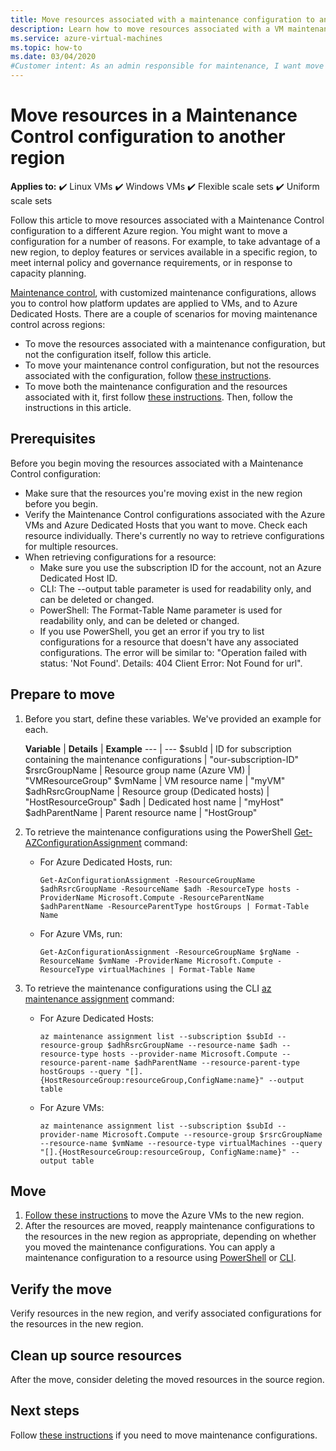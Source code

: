 ```yaml
---
title: Move resources associated with a maintenance configuration to another region
description: Learn how to move resources associated with a VM maintenance configuration to another Azure region
ms.service: azure-virtual-machines
ms.topic: how-to
ms.date: 03/04/2020
#Customer intent: As an admin responsible for maintenance, I want move resources associated with a Maintenance Control configuration to another Azure region.
---
```



# Move resources in a Maintenance Control configuration to another region

**Applies to:** :heavy_check_mark: Linux VMs :heavy_check_mark: Windows VMs :heavy_check_mark: Flexible scale sets :heavy_check_mark: Uniform scale sets

Follow this article to move resources associated with a Maintenance Control configuration to a different Azure region. You might want to move a configuration for a number of reasons. For example, to take advantage of a new region, to deploy features or services available in a specific region, to meet internal policy and governance requirements, or in response to capacity planning.

[Maintenance control](maintenance-configurations.md), with customized maintenance configurations, allows you to control how platform updates are applied to VMs, and to Azure Dedicated Hosts. There are a couple of scenarios for moving maintenance control across regions:

- To move the resources associated with a maintenance configuration, but not the configuration itself, follow this article.
- To move your maintenance control configuration, but not the resources associated with the configuration, follow [these instructions](move-region-maintenance-configuration.md).
- To move both the maintenance configuration and the resources associated with it, first follow [these instructions](move-region-maintenance-configuration.md). Then, follow the instructions in this article.

## Prerequisites

Before you begin moving the resources associated with a Maintenance Control configuration:

- Make sure that the resources you're moving exist in the new region before you begin.
- Verify the Maintenance Control configurations associated with the Azure VMs and Azure Dedicated Hosts that you want to move. Check each resource individually. There's currently no way to retrieve configurations for multiple resources.
- When retrieving configurations for a resource:
    - Make sure you use the subscription ID for the account, not an Azure Dedicated Host ID.
    - CLI: The --output table  parameter is used for readability only, and can be deleted or changed.
    - PowerShell: The Format-Table Name parameter is used for readability only, and can be deleted or changed.
    - If you use PowerShell, you get an error if you try to list configurations for a resource that doesn't have any associated configurations. The error will be similar to: "Operation failed with status: 'Not Found'. Details: 404 Client Error: Not Found for url".

    
## Prepare to move

1. Before you start, define these variables. We've provided an example for each.

    **Variable** | **Details** | **Example**
    --- | ---
    $subId | ID for subscription containing the maintenance configurations | "our-subscription-ID"
    $rsrcGroupName | Resource group name (Azure VM) | "VMResourceGroup"
    $vmName | VM resource name |  "myVM"
    $adhRsrcGroupName |  Resource group (Dedicated hosts) | "HostResourceGroup"
    $adh | Dedicated host name | "myHost"
    $adhParentName | Parent resource name | "HostGroup"
    
2. To retrieve the maintenance configurations using the PowerShell [Get-AZConfigurationAssignment](/powershell/module/az.maintenance/get-azconfigurationassignment) command:

    - For Azure Dedicated Hosts, run:
        ```
        Get-AzConfigurationAssignment -ResourceGroupName $adhRsrcGroupName -ResourceName $adh -ResourceType hosts -ProviderName Microsoft.Compute -ResourceParentName $adhParentName -ResourceParentType hostGroups | Format-Table Name
        ```

    - For Azure VMs, run:

        ```
        Get-AzConfigurationAssignment -ResourceGroupName $rgName -ResourceName $vmName -ProviderName Microsoft.Compute -ResourceType virtualMachines | Format-Table Name
        ```
3. To retrieve the maintenance configurations using the CLI [az maintenance assignment](/cli/azure/maintenance/assignment) command:

    - For Azure Dedicated Hosts:

        ```
        az maintenance assignment list --subscription $subId --resource-group $adhRsrcGroupName --resource-name $adh --resource-type hosts --provider-name Microsoft.Compute --resource-parent-name $adhParentName --resource-parent-type hostGroups --query "[].{HostResourceGroup:resourceGroup,ConfigName:name}" --output table
        ```

    - For Azure VMs:

        ```
        az maintenance assignment list --subscription $subId --provider-name Microsoft.Compute --resource-group $rsrcGroupName --resource-name $vmName --resource-type virtualMachines --query "[].{HostResourceGroup:resourceGroup, ConfigName:name}" --output table
        ```


## Move 

1. [Follow these instructions](../site-recovery/azure-to-azure-tutorial-migrate.md?toc=/azure/virtual-machines/windows/toc.json&bc=/azure/virtual-machines/windows/breadcrumb/toc.json) to move the Azure VMs to the new region.
2. After the resources are moved, reapply maintenance configurations to the resources in the new region as appropriate, depending on whether you moved the maintenance configurations. You can apply a maintenance configuration to a resource using [PowerShell](../virtual-machines/maintenance-configurations-powershell.md) or [CLI](../virtual-machines/maintenance-configurations-cli.md).


## Verify the move

Verify resources in the new region, and verify associated configurations for the resources in the new region. 

## Clean up source resources

After the move, consider deleting the moved resources in the source region.


## Next steps

Follow [these instructions](move-region-maintenance-configuration.md) if you need to move maintenance configurations. 
